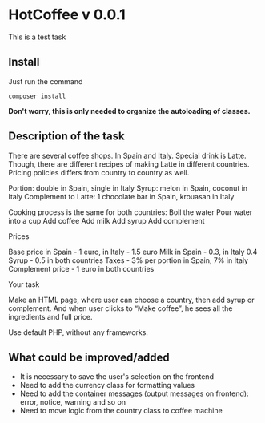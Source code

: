 # HotCoffee v 0.0.1

This is a test task

## Install

Just run the command

`composer install`

**Don't worry, this is only needed to organize the autoloading of classes.**


## Description of the task
There are several coffee shops. In Spain and Italy. Special drink is Latte.
Though, there are different recipes of making Latte in different countries. Pricing policies differs from country to country as well.

Portion: double in Spain, single in Italy
Syrup: melon in Spain, coconut in Italy
Complement to Latte: 1 chocolate bar in Spain, krouasan in Italy

Cooking process is the same for both countries:
Boil the water
Pour water into a cup
Add coffee
Add milk
Add syrup
Add complement

Prices

Base price in Spain - 1 euro, in Italy - 1.5 euro
Milk in Spain - 0.3, in Italy 0.4
Syrup - 0.5 in both countries
Taxes - 3% per portion in Spain, 7% in Italy
Complement price - 1 euro in both countries

Your task

Make an HTML page, where user can choose a country, then add syrup or complement. And when user clicks to “Make coffee”, he sees all the ingredients and full price.

Use default PHP, without any frameworks.


## What could be improved/added
- It is necessary to save the user's selection on the frontend
- Need to add the currency class for formatting values
- Need to add the container messages (output messages on frontend): error, notice, warning and so on
- Need to move logic from the country class to coffee machine
